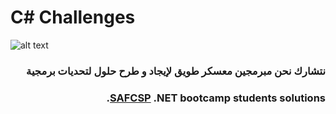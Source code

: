 # C# Challenges


![alt text](https://safcsp.org.sa/logos/logo-wide.jpg)





<div dir="rtl" align="right">
  
### نتشارك نحن مبرمجين معسكر طويق لإيجاد و طرح حلول لتحديات برمجية 

### [SAFCSP](https://safcsp.org.sa/) .NET bootcamp students solutions.
</div>
